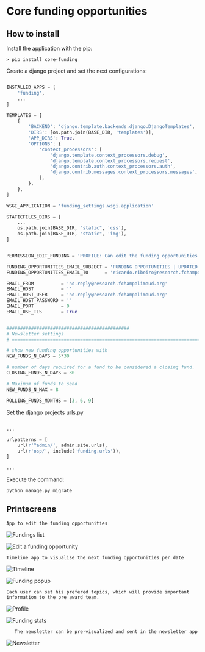 # Core funding opportunities

## How to install

Install the application with the pip:

    > pip install core-funding
    
Create a django project and set the next configurations:

```python

INSTALLED_APPS = [
    'funding',
    ...
]

TEMPLATES = [
    {
        'BACKEND': 'django.template.backends.django.DjangoTemplates',
        'DIRS': [os.path.join(BASE_DIR, 'templates')],
        'APP_DIRS': True,
        'OPTIONS': {
            'context_processors': [
                'django.template.context_processors.debug',
                'django.template.context_processors.request',
                'django.contrib.auth.context_processors.auth',
                'django.contrib.messages.context_processors.messages',
            ],
        },
    },
]

WSGI_APPLICATION = 'funding_settings.wsgi.application'

STATICFILES_DIRS = [
    ...
    os.path.join(BASE_DIR, "static", 'css'),
    os.path.join(BASE_DIR, "static", 'img'),
]


PERMISSION_EDIT_FUNDING = 'PROFILE: Can edit the funding opportunities'

FUNDING_OPPORTUNITIES_EMAIL_SUBJECT = 'FUNDING OPPORTUNITIES | UPDATED {datetime}'
FUNDING_OPPORTUNITIES_EMAIL_TO      = 'ricardo.ribeiro@research.fchampalimaud.org'

EMAIL_FROM          = 'no.reply@research.fchampalimaud.org'
EMAIL_HOST          = ''
EMAIL_HOST_USER     = 'no.reply@research.fchampalimaud.org'
EMAIL_HOST_PASSWORD = ''
EMAIL_PORT          = 0
EMAIL_USE_TLS       = True


#############################################
# Newsletter settings
# =============================================================================

# show new funding opportunities with
NEW_FUNDS_N_DAYS = 5*30  

# number of days required for a fund to be considered a closing fund.
CLOSING_FUNDS_N_DAYS = 30  

# Maximum of funds to send
NEW_FUNDS_N_MAX = 8

ROLLING_FUNDS_MONTHS = [3, 6, 9]
```

Set the django projects urls.py


```python

...

urlpatterns = [
    url(r'^admin/', admin.site.urls),
    url(r'osp/', include('funding.urls')),
]

...

```

Execute the command:

    python manage.py migrate


	
## Printscreens

    App to edit the funding opportunities

![Fundings list](https://raw.githubusercontent.com/fchampalimaud/core-funding/master/docs/images/fundings-list.png)

![Edit a funding opportunity](https://raw.githubusercontent.com/fchampalimaud/core-funding/master/docs/images/funding-edit.png)


    Timeline app to visualise the next funding opportunities per date
	
![Timeline](https://raw.githubusercontent.com/fchampalimaud/core-funding/master/docs/images/timeline.png)

![Funding popup](https://raw.githubusercontent.com/fchampalimaud/core-funding/master/docs/images/funding-popup.png)

    Each user can set his prefered topics, which will provide important information to the pre award team.

![Profile](https://raw.githubusercontent.com/fchampalimaud/core-funding/master/docs/images/profile.png)	

![Funding stats](https://raw.githubusercontent.com/fchampalimaud/core-funding/master/docs/images/fundings-stats.png)

       The newsletter can be pre-visualized and sent in the newsletter app

![Newsletter](https://raw.githubusercontent.com/fchampalimaud/core-funding/master/docs/images/newsletter.png)

